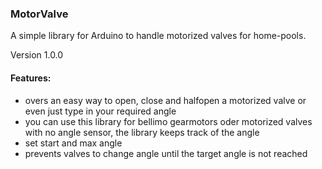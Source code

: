 ### MotorValve
A simple library for Arduino to handle motorized valves for home-pools. 

Version 1.0.0

#### Features: 

* overs an easy way to open, close and halfopen a motorized valve or even just type in your required angle
* you can use this library for bellimo gearmotors oder motorized valves with no angle sensor, the library keeps track of the angle
* set start and max angle
* prevents valves to change angle until the target angle is not reached
